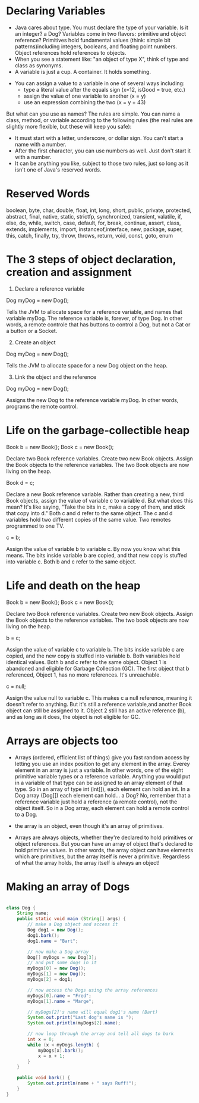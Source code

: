 # Declaring Variables

- Java cares about type. You must declare the type of your variable. Is it an integer? a Dog? Variables come in two flavors: primitive and object reference? Primitives hold fundamental values (think: simple bit patterns)including integers, booleans, and floating point numbers. Object references hold references to objects.
- When you see a statement like: "an object of type X", think of type and class as synonyms.
- A variable is just a cup. A container. It holds something.

* You can assign a value to a variable in one of several ways including:
    - type a literal value after the equals sign (x=12, isGood = true, etc.)
    - assign the value of one variable to another (x = y)
    - use an expression combining the two (x = y + 43)

But what can you use as names? The rules are simple. You can name a class, method, or variable according to the following rules (the real rules are slightly more flexible, but these will keep you safe):
- It must start with a letter, underscore, or dollar sign. You can't start a name with a number.
- After the first character, you can use numbers as well. Just don't start it with a number.
- It can be anything you like, subject to those two rules, just so long as it isn't one of Java's reserved words.

# Reserved Words

boolean, byte, char, double, float, int, long, short, public, private, protected, abstract, final, native, static, strictfp, synchronized, transient, valatile, if, else, do, while, switch, case, default, for, break, continue, assert, class, extends, implements, import, instanceof,interface, new, package, super, this, catch, finally, try, throw, throws, return, void, const, goto, enum

# The 3 steps of object declaration, creation and assignment

1) Declare a reference variable

Dog myDog = new Dog();

Tells the JVM to allocate space for a reference variable, and names that variable myDog. The reference variable is, forever, of type Dog. In other words, a remote controle that has buttons to control a Dog, but not a Cat or a button or a Socket.

2) Create an object

Dog myDog = new Dog();

Tells the JVM to allocate space for a new Dog object on the heap.

3) Link the object and the reference

Dog myDog = new Dog();

Assigns the new Dog to the reference variable myDog. In other words, programs the remote control.

# Life on the garbage-collectible heap

Book b = new Book();
Book c = new Book();

Declare two Book reference variables. Create two new Book objects. Assign the Book objects to the reference variables.
The two Book objects are now living on the heap.

Book d = c;

Declare a new Book reference variable. Rather than creating a new, third Book objects, assign the value of variable c to variable d. But what does this mean? It's like saying, "Take the bits in c, make a copy of them, and stick that copy into d."
Both c and d refer to the same object. 
The c and d variables hold two different copies of the same value. Two remotes programmed to one TV.

c = b;

Assign the value of variable b to variable c. By now you know what this means. The bits inside variable b are copied, and that new copy is stuffed into variable c.
Both b and c refer to the same object.

# Life and death on the heap

Book b = new Book();
Book c = new Book();

Declare two Book reference variables. Create two new Book objects. Assign the Book objects to the reference variables.
The two book objects are now living on the heap.

b = c;

Assign the value of variable c to variable b. The bits inside variable c are copied, and the new copy is stuffed into variable b. Both variables hold identical values.
Both b and c refer to the same object. Object 1 is abandoned and eligible for Garbage Collection (GC).
The first object that b referenced, Object 1, has no more references. It's unreachable.

c = null;

Assign the value null to variable c. This makes c a null reference, meaning it doesn't refer to anything. But it's still a reference variable,and another Book object can still be assigned to it.
Object 2 still has an active reference (b), and as long as it does, the object is not eligible for GC.

# Arrays are objects too

- Arrays (ordered, efficient list of things) give you fast random access by letting you use an index position to get any element in the array. Everey element in an array is just a variable. In other words, one of the eight primitive variable types or a reference variable. Anything you would put in a variable of that type can be assigned to an array element of that type. So in an array of type int (int[]), each element can hold an int. In a Dog array (Dog[]) each element can hold... a Dog? No, remember that a reference variable just hold a reference (a remote control), not the object itself. So in a Dog array, each element can hold a remote control to a Dog. 

* the array is an object, even though it's an array of primitives.

- Arrays are always objects, whether they're declared to hold primitives or object references. But you can have an array of object that's declared to hold primitive values. In other words, the array object can have elements which are primitives, but the array itself is never a primitive. Regardless of what the array holds, the array itself is always an object!

# Making an array of Dogs

``` java 

class Dog {
    String name;
    public static void main (String[] args) {
        // make a Dog object and access it
        Dog dog1 = new Dog();
        dog1.bark();
        dog1.name = "Bart";

        // now make a Dog array
        Dog[] myDogs = new Dog[3];
        // and put some dogs in it
        myDogs[0] = new Dog();
        myDogs[1] = new Dog();
        myDogs[2] = dog1;

        // now access the Dogs using the array references
        myDogs[0].name = "Fred";
        myDogs[1].name = "Marge";

        // myDogs[2]'s name will equal dog1's name (Bart)
        System.out.print("Last dog's name is ");
        System.out.println(myDogs[2].name);

        // now loop through the array and tell all dogs to bark
        int x = 0;
        while (x < myDogs.length) {
            myDogs[x].bark();
            x = x + 1;
        }
    }

    public void bark() {
        System.out.println(name + " says Ruff!");
    }
}

```